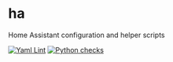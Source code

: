 # ha
 Home Assistant configuration and helper scripts

[![Yaml Lint](https://github.com/JRInge/ha/actions/workflows/yaml.yml/badge.svg)](https://github.com/JRInge/ha/actions/workflows/yaml.yml) [![Python checks](https://github.com/JRInge/ha/actions/workflows/python.yml/badge.svg)](https://github.com/JRInge/ha/actions/workflows/python.yml)